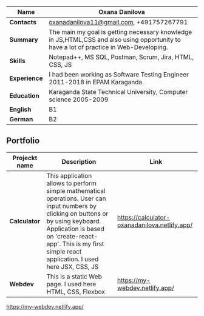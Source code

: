 **Name**|**Oxana Danilova**
--------|--------------------
**Contacts**|oxanadanilova11@gmail.com, +491757267791
**Summary**| The main my goal is getting necessary knowledge in JS,HTML,CSS and also  using opportunity to have a lot of practice in Web-Developing.
**Skills**| Notepad++, MS SQL, Postman, Scrum, Jira, HTML, CSS, JS
**Experience**| I had been working as Software Testing Engineer  2011-2018 in EPAM Karaganda. 
**Education**| Karaganda State Technical University, Computer science 2005-2009
**English**| B1
**German**| B2

**Portfolio**
------------------------

**Projeckt name**|**Description**|**Link**
-----------------|---------------|-----
**Calculator**| This application allows to perform simple mathematical operations. User can input numbers by clicking on buttons or by using keyboard. Application is based on 'create-react-app'. This is my first simple react application. I used here JSX, CSS, JS |  https://calculator-oxanadanilova.netlify.app/ 
**Webdev**|  This is a static Web page. I used here HTML, CSS, Flexbox |  https://my-webdev.netlify.app/ 






https://my-webdev.netlify.app/
